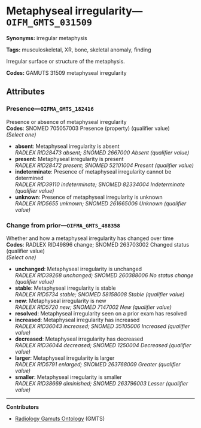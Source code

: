 # Metaphyseal irregularity—`OIFM_GMTS_031509`

**Synonyms:** irregular metaphysis

**Tags:** musculoskeletal, XR, bone, skeletal anomaly, finding

Irregular surface or structure of the metaphysis.

**Codes:** GAMUTS 31509 metaphyseal irregularity

## Attributes

### Presence—`OIFMA_GMTS_182416`

Presence or absence of metaphyseal irregularity  
**Codes**: SNOMED 705057003 Presence (property) (qualifier value)  
*(Select one)*

- **absent**: Metaphyseal irregularity is absent  
_RADLEX RID28473 absent; SNOMED 2667000 Absent (qualifier value)_
- **present**: Metaphyseal irregularity is present  
_RADLEX RID28472 present; SNOMED 52101004 Present (qualifier value)_
- **indeterminate**: Presence of metaphyseal irregularity cannot be determined  
_RADLEX RID39110 indeterminate; SNOMED 82334004 Indeterminate (qualifier value)_
- **unknown**: Presence of metaphyseal irregularity is unknown  
_RADLEX RID5655 unknown; SNOMED 261665006 Unknown (qualifier value)_

### Change from prior—`OIFMA_GMTS_488358`

Whether and how a metaphyseal irregularity has changed over time  
**Codes**: RADLEX RID49896 change; SNOMED 263703002 Changed status (qualifier value)  
*(Select one)*

- **unchanged**: Metaphyseal irregularity is unchanged  
_RADLEX RID39268 unchanged; SNOMED 260388006 No status change (qualifier value)_
- **stable**: Metaphyseal irregularity is stable  
_RADLEX RID5734 stable; SNOMED 58158008 Stable (qualifier value)_
- **new**: Metaphyseal irregularity is new  
_RADLEX RID5720 new; SNOMED 7147002 New (qualifier value)_
- **resolved**: Metaphyseal irregularity seen on a prior exam has resolved  
- **increased**: Metaphyseal irregularity has increased  
_RADLEX RID36043 increased; SNOMED 35105006 Increased (qualifier value)_
- **decreased**: Metaphyseal irregularity has decreased  
_RADLEX RID36044 decreased; SNOMED 1250004 Decreased (qualifier value)_
- **larger**: Metaphyseal irregularity is larger  
_RADLEX RID5791 enlarged; SNOMED 263768009 Greater (qualifier value)_
- **smaller**: Metaphyseal irregularity is smaller  
_RADLEX RID38669 diminished; SNOMED 263796003 Lesser (qualifier value)_

---

**Contributors**

- [Radiology Gamuts Ontology](https://gamuts.net/) (GMTS)